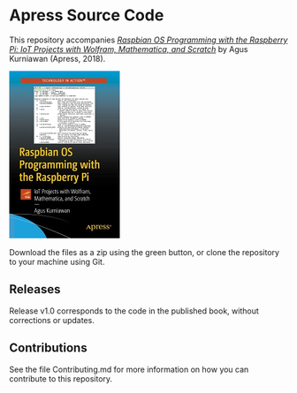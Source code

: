 # Apress Source Code

This repository accompanies [*Raspbian OS Programming with the Raspberry Pi: IoT Projects with Wolfram, Mathematica, and Scratch*](https://www.apress.com/9781484242117) by Agus Kurniawan  (Apress, 2018).

[comment]: #cover
![Cover image](9781484242117.jpg)

Download the files as a zip using the green button, or clone the repository to your machine using Git.

## Releases

Release v1.0 corresponds to the code in the published book, without corrections or updates.

## Contributions

See the file Contributing.md for more information on how you can contribute to this repository.